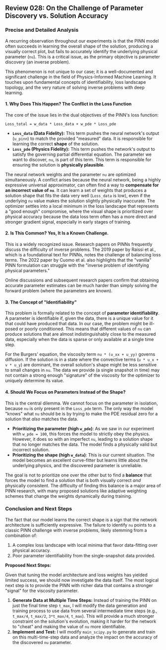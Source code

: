 ## Review 028: On the Challenge of Parameter Discovery vs. Solution Accuracy

### Precise and Detailed Analysis

A recurring observation throughout our experiments is that the PINN model often succeeds in learning the overall shape of the solution, producing a visually correct plot, but fails to accurately identify the underlying physical parameter (`nu`). This is a critical issue, as the primary objective is parameter discovery (an inverse problem).

This phenomenon is not unique to our case; it is a well-documented and significant challenge in the field of Physics-Informed Machine Learning. It touches upon fundamental concepts of identifiability, loss landscape topology, and the very nature of solving inverse problems with deep learning.

#### 1. Why Does This Happen? The Conflict in the Loss Function

The core of the issue lies in the dual objectives of the PINN's loss function:

`Loss_total = w_data * Loss_data + w_pde * Loss_pde`

- **`Loss_data` (Data Fidelity):** This term pushes the neural network's output (`u_pinn`) to match the provided "measured" data. It is responsible for learning the correct **shape** of the solution.
- **`Loss_pde` (Physics Fidelity):** This term pushes the network's output to satisfy the governing partial differential equation. The parameter we want to discover, `nu`, is part of this term. This term is responsible for ensuring the solution is **physically plausible**.

The neural network weights and the parameter `nu` are optimized simultaneously. A conflict arises because the neural network, being a highly expressive universal approximator, can often find a way to **compensate for an incorrect value of `nu`**. It can learn a set of weights that produces a solution shape that fits the data very well (`Loss_data` is low), even if the underlying `nu` value makes the solution slightly physically inaccurate. The optimizer settles into a local minimum in the loss landscape that represents a "good enough" compromise, where the visual shape is prioritized over physical accuracy because the data loss term often has a more direct and stronger gradient signal, especially in early stages of training.

#### 2. Is This Common? Yes, It Is a Known Challenge.

This is a widely recognized issue. Research papers on PINNs frequently discuss the difficulty of inverse problems. The 2019 paper by Raissi et al., which is a foundational text for PINNs, notes the challenge of balancing loss terms. The 2022 paper by Cuomo et al. also highlights that the "vanilla" PINN formulation can struggle with the "inverse problem of identifying physical parameters."

Online discussions and subsequent research papers confirm that obtaining accurate parameter estimates can be much harder than simply solving the forward problem (where the parameters are known).

#### 3. The Concept of "Identifiability"

This problem is formally related to the concept of **parameter identifiability**. A parameter is identifiable if, given the data, there is a unique value for it that could have produced that data. In our case, the problem might be ill-posed or poorly conditioned. This means that different values of `nu` can produce solutions that are almost indistinguishably close to the measured data, especially when the data is sparse or only available at a single time step.

For the Burgers' equation, the viscosity term `nu * (u_xx + u_yy)` governs diffusion. If the solution is in a state where the convective terms (`u * u_x + v * u_y`) are dominant, the overall solution's shape might be less sensitive to small changes in `nu`. The data we provide (a single snapshot in time) may not contain a strong enough "signature" of the viscosity for the optimizer to uniquely determine its value.

#### 4. Should We Focus on Parameters Instead of the Shape?

This is the central dilemma. We cannot focus on the parameter in isolation, because `nu` is only present in the `Loss_pde` term. The only way the model "knows" what `nu` should be is by trying to make the PDE residual zero for a solution that *also* matches the data.

- **Prioritizing the parameter (high `w_pde`)**: As we saw in our experiment with `w_pde = 100`, this forces the model to strictly obey the physics. However, it does so with an imperfect `nu`, leading to a solution shape that no longer matches the data. The model finds a physically valid but incorrect solution.
- **Prioritizing the shape (high `w_data`)**: This is our current situation. The model becomes an excellent curve-fitter but learns little about the underlying physics, and the discovered parameter is unreliable.

The goal is not to prioritize one over the other but to find a **balance** that forces the model to find a solution that is both visually correct *and* physically consistent. The difficulty of finding this balance is a major area of PINN research, with many proposed solutions like adaptive weighting schemes that change the weights dynamically during training.

### Conclusion and Next Steps

The fact that our model learns the correct shape is a sign that the network architecture is sufficiently expressive. The failure to identify `nu` points to a classic PINN challenge with inverse problems, likely stemming from a combination of:
1.  A complex loss landscape with local minima that favor data-fitting over physical accuracy.
2.  Poor parameter identifiability from the single-snapshot data provided.

**Proposed Next Steps:**

Given that tuning the model architecture and loss weights has yielded limited success, we should now investigate the data itself. The most logical next step is to provide the PINN with richer data that contains a stronger "signal" for the viscosity parameter. 

1.  **Generate Data at Multiple Time Steps:** Instead of training the PINN on just the final time step `t_max`, I will modify the data generation and training process to use data from several intermediate time steps (e.g., `t_max/4`, `t_max/2`, `3*t_max/4`, `t_max`). This will provide a much stronger constraint on the solution's evolution, making it harder for the network to "cheat" and making the value of `nu` more identifiable.
2.  **Implement and Test:** I will modify `main_scipy.py` to generate and train on this multi-time-step data and analyze the impact on the accuracy of the discovered `nu` parameter.
